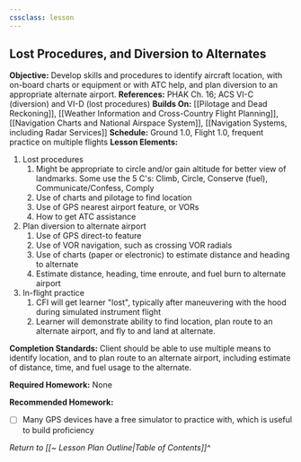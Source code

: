 ```yaml
---
cssclass: lesson
---
```

## Lost Procedures, and Diversion to Alternates

**Objective:** Develop skills and procedures to identify aircraft location, with on-board charts or equipment or with ATC help, and plan diversion to an appropriate alternate airport.
**References:** PHAK Ch. 16; ACS VI-C (diversion) and VI-D (lost procedures)
**Builds On:** [[Pilotage and Dead Reckoning]], [[Weather Information and Cross-Country Flight Planning]], [[Navigation Charts and National Airspace System]], [[Navigation Systems, including Radar Services]]
**Schedule:** Ground 1.0, Flight 1.0, frequent practice on multiple flights
**Lesson Elements:**
1. Lost procedures
	1. Might be appropriate to circle and/or gain altitude for better view of landmarks. Some use the 5 C's: Climb, Circle, Conserve (fuel), Communicate/Confess, Comply
	2. Use of charts and pilotage to find location
	3. Use of GPS nearest airport feature, or VORs
	4. How to get ATC assistance
2. Plan diversion to alternate airport
	1. Use of GPS direct-to feature
	2. Use of VOR navigation, such as crossing VOR radials
	3. Use of charts (paper or electronic) to estimate distance and heading to alternate
	4. Estimate distance, heading, time enroute, and fuel burn to alternate airport
3. In-flight practice
	1. CFI will get learner "lost", typically after maneuvering with the hood during simulated instrument flight
	2. Learner will demonstrate ability to find location, plan route to an alternate airport, and fly to and land at alternate.

**Completion Standards:** Client should be able to use multiple means to identify location, and to plan route to an alternate airport, including estimate of distance, time, and fuel usage to the alternate.

**Required Homework:** None

**Recommended Homework:** 
- [ ] Many GPS devices have a free simulator to practice with, which is useful to build proficiency

*Return to [[~ Lesson Plan Outline|Table of Contents]]^*